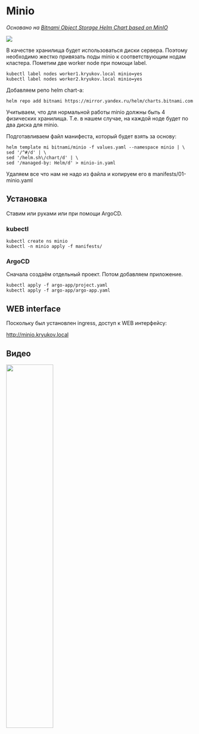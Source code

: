 # Minio

_Основано на [Bitnami Object Storage Helm Chart based on MinIO](https://github.com/bitnami/charts/tree/master/bitnami/minio/#installing-the-chart)_

![](images/sh1.jpg)

В качестве хранилища будет использоваться диски сервера. Поэтому необходимо жестко привязать
поды minio к соответствующим нодам кластера. Пометим две worker node при помощи label.

```shell
kubectl label nodes worker1.kryukov.local minio=yes
kubectl label nodes worker2.kryukov.local minio=yes
```

Добавляем репо helm chart-а:

```shell
helm repo add bitnami https://mirror.yandex.ru/helm/charts.bitnami.com
```

Учитываем, что для нормальной работы minio должны быть 4 физических хранилища. Т.е. в 
нашем случае, на каждой ноде будет по два диска для minio.

Подготавливаем файл манифеста, который будет взять за основу:

```shell
helm template mi bitnami/minio -f values.yaml --namespace minio | \
sed '/^#/d' | \
sed '/helm.sh\/chart/d' | \
sed '/managed-by: Helm/d' > minio-in.yaml
```

Удаляем все что нам не надо из файла и копируем его в manifests/01-minio.yaml


## Установка

Ставим или руками или при помощи ArgoCD.

### kubectl

```shell
kubectl create ns minio
kubectl -n minio apply -f manifests/
```

### ArgoCD

Сначала создаём отдельный проект. Потом добавляем приложение.


```shell
kubectl apply -f argo-app/project.yaml
kubectl apply -f argo-app/argo-app.yaml
```

## WEB interface

Поскольку был установлен ingress, доступ к WEB интерфейсу:

http://minio.kryukov.local

## Видео

[<img src="https://img.youtube.com/vi/0MYrwR7EFBM/maxresdefault.jpg" width="50%">](https://youtu.be/0MYrwR7EFBM)
